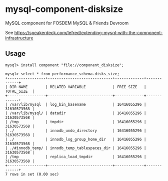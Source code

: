 # mysql-component-disksize

MySQL component for FOSDEM MySQL & Friends Devroom

See https://speakerdeck.com/lefred/extending-mysql-with-the-component-infrastructure

## Usage

```
mysql> install component "file://component_disksize";

mysql> select * from performance_schema.disks_size;
+-----------------+-----------------------------+-------------+-------------+
| DIR_NAME        | RELATED_VARIABLE            | FREE_SIZE   | TOTAL_SIZE  |
+-----------------+-----------------------------+-------------+-------------+
| /var/lib/mysql  | log_bin_basename            | 16416055296 | 31630573568 |
| /var/lib/mysql/ | datadir                     | 16416055296 | 31630573568 |
| /tmp            | tmpdir                      | 16416055296 | 31630573568 |
| ./              | innodb_undo_directory       | 16416055296 | 31630573568 |
| ./              | innodb_log_group_home_dir   | 16416055296 | 31630573568 |
| ./#innodb_temp/ | innodb_temp_tablespaces_dir | 16416055296 | 31630573568 |
| /tmp            | replica_load_tmpdir         | 16416055296 | 31630573568 |
+-----------------+-----------------------------+-------------+-------------+
7 rows in set (0.00 sec)
```


